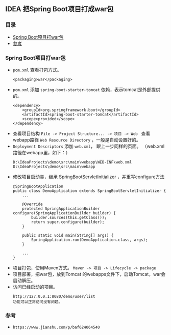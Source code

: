 ## IDEA 把Spring Boot项目打成war包

### 目录
* [Spring Boot项目打war包](#Spring-Boot项目打war包)
* [参考](#参考)

### Spring Boot项目打war包
* `pom.xml` 查看打包方式。
    ```text
    <packaging>war</packaging>
    ```
* `pom.xml` 添加 `spring-boot-starter-tomcat` 依赖，表示tomcat是外部提供的。
    ```text
    <dependency>
        <groupId>org.springframework.boot</groupId>
        <artifactId>spring-boot-starter-tomcat</artifactId>
        <scope>provided</scope>
    </dependency>
    ```
* 查看项目结构 `File -> Project Structure... -> 项目 -> Web `  查看webapp路径 `Web Resource Directory` ，一般是自动设置好的。
* `Deployment Descriptors` 添加 `web.xml`， 跟上一步同样的页面。 （web.xml路径在webapp里，如下：）
    ```text
    D:\IdeaProjects\demo\src\main\webapp\WEB-INF\web.xml
    D:\IdeaProjects\demo\src\main\webapp
    ```
* 修改项目启动类，继承 SpringBootServletInitializer ，并重写configure方法
    ```text
    @SpringBootApplication
    public class DemoApplication extends SpringBootServletInitializer {
        ...
    
        @Override
        protected SpringApplicationBuilder configure(SpringApplicationBuilder builder) {
            builder.sources(this.getClass());
            return super.configure(builder);
        }
    
        public static void main(String[] args) {
            SpringApplication.run(DemoApplication.class, args);
        }
    
        ...
    }
    ```
* 项目打包，使用Maven方式。 `Maven -> 项目 -> Lifecycle -> package`
* 项目部署，把war包，放到Tomcat 的webapps文件下，启动Tomcat，war会启动解压。
* 访问已经启动的项目。
    ```text
    http://127.0.0.1:8080/demo/user/list
    功能可以正常访问没有问题。
    ```
### 参考
* `https://www.jianshu.com/p/baf624064540`